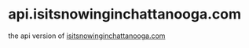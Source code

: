 api.isitsnowinginchattanooga.com
================================

the api version of [isitsnowinginchattanooga.com](http://isitsnowinginchattanooga.com)
 
